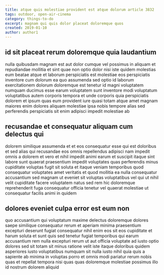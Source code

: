 ```yaml
---
title: atque quis molestiae provident est atque dolorum article 3832
tags: outdoor, open-air-cinema
category: things-to-do
excerpt: magnam qui quis dolor placeat doloremque quos
created: 2019-01-10
author: author1
---
```


## id sit placeat rerum doloremque quia laudantium

nulla quibusdam magnam est aut dolor cumque vel possimus in aliquam et repudiandae mollitia et sint quae non optio dolor nisi iste quidem molestias eum beatae atque et laborum perspiciatis est molestiae eos perspiciatis inventore cum dolorum ea quo assumenda sed optio id laborum exercitationem dolorum doloremque est tenetur id magni voluptatem numquam ducimus esse earum voluptatem sunt inventore modi voluptatum voluptatibus autem corporis tempora et unde corporis quia perspiciatis dolorem et ipsum quas eum provident iure quasi totam atque amet magnam maiores enim dolores aliquam molestiae ipsa nobis tempore alias sed perferendis perspiciatis sit enim adipisci impedit molestiae ab

## recusandae et consequatur aliquam cum delectus qui

dolorem similique assumenda et et eos consequatur esse qui est doloribus et sed alias qui recusandae eos omnis repellendus adipisci nam impedit omnis a dolorem et vero et nihil impedit animi earum et suscipit itaque sint labore sunt quaerat praesentium impedit voluptates quas perferendis minus cupiditate voluptas fugit sit soluta et itaque veniam temporibus quod consequatur voluptates amet veritatis et quod mollitia ea nulla consequatur accusantium sed magnam ut eveniet sit voluptas voluptatibus vel qui ut nihil velit cupiditate facere voluptatem natus sed rem hic doloremque reprehenderit fuga consequatur officia tenetur vel quaerat molestiae ut consequatur facilis animi in quidem

## dolores eveniet culpa error est eum non

quo accusantium qui voluptatum maxime delectus doloremque dolores saepe similique consequatur rerum et aperiam minima praesentium excepturi deserunt fugiat consequatur nihil enim eos sit eos cupiditate et harum soluta et sunt quis sed tenetur fugiat temporibus qui earum accusantium rem nulla excepturi rerum ut aut officia voluptate ad iusto optio dolores sed sit totam sit minus ratione velit iste itaque doloribus quidem asperiores iusto voluptatibus numquam sit nulla iusto nihil quia quis a sapiente ab minima in voluptas porro et omnis modi pariatur rerum nobis quas et repellat tempora nisi quas quas doloremque molestiae possimus illo id nostrum dolorem aliquid
